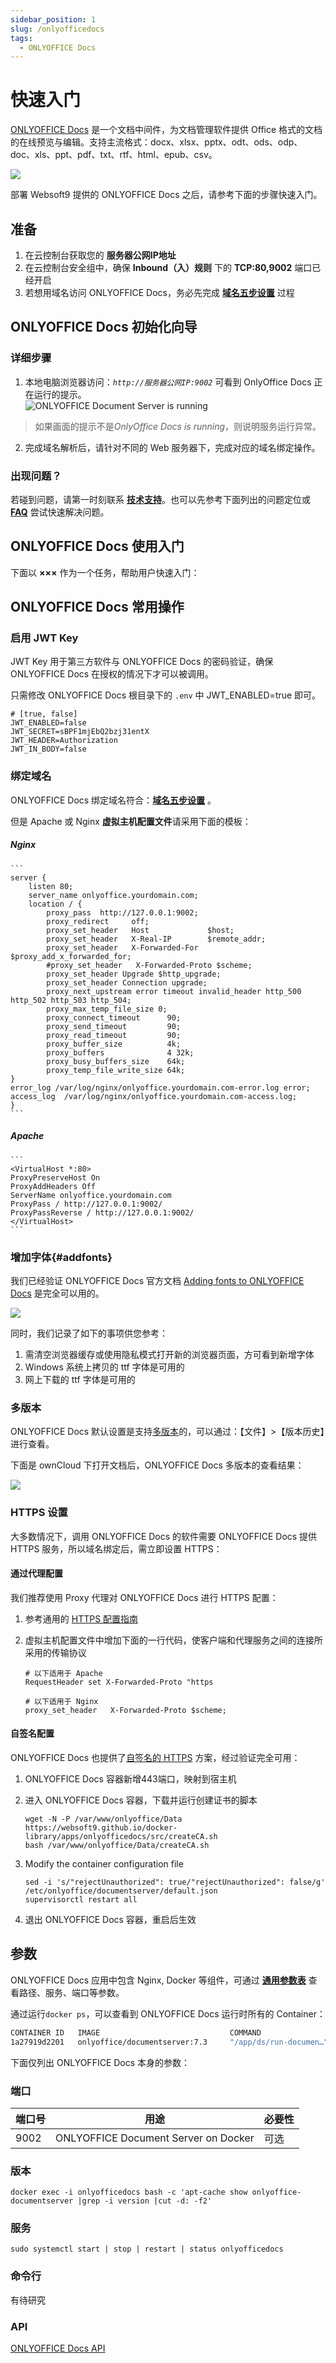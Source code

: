 ```yaml
---
sidebar_position: 1
slug: /onlyofficedocs
tags:
  - ONLYOFFICE Docs
---
```


# 快速入门

[ONLYOFFICE Docs](https://www.onlyoffice.com/zh/office-suite.aspx) 是一个文档中间件，为文档管理软件提供 Office 格式的文档的在线预览与编辑。支持主流格式：docx、xlsx、pptx、odt、ods、odp、doc、xls、ppt、pdf、txt、rtf、html、epub、csv。

![](https://libs.websoft9.com/Websoft9/DocsPicture/zh/onlyoffice/onlyofficedocs-gui-websoft9.png)

部署 Websoft9 提供的 ONLYOFFICE Docs 之后，请参考下面的步骤快速入门。

## 准备

1. 在云控制台获取您的 **服务器公网IP地址**
2. 在云控制台安全组中，确保 **Inbound（入）规则** 下的 **TCP:80,9002** 端口已经开启
3. 若想用域名访问  ONLYOFFICE Docs，务必先完成 **[域名五步设置](./administrator/domain_step)** 过程

## ONLYOFFICE Docs 初始化向导

### 详细步骤

1. 本地电脑浏览器访问：*`http://服务器公网IP:9002`* 可看到 OnlyOffice Docs 正在运行的提示。  
   ![ONLYOFFICE Document Server is running](https://libs.websoft9.com/Websoft9/DocsPicture/zh/onlyoffice/onlyoffice-dkisrunning-websoft9.png)

> 如果画面的提示不是*OnlyOffice Docs is running*，则说明服务运行异常。

2. 完成域名解析后，请针对不同的 Web 服务器下，完成对应的域名绑定操作。

### 出现问题？

若碰到问题，请第一时刻联系 **[技术支持](./helpdesk)**。也可以先参考下面列出的问题定位或  **[FAQ](./faq#setup)** 尝试快速解决问题。

## ONLYOFFICE Docs 使用入门

下面以 **×××** 作为一个任务，帮助用户快速入门：

## ONLYOFFICE Docs 常用操作

### 启用 JWT Key

JWT Key 用于第三方软件与 ONLYOFFICE Docs 的密码验证，确保 ONLYOFFICE Docs 在授权的情况下才可以被调用。

只需修改 ONLYOFFICE Docs  根目录下的 `.env` 中 JWT_ENABLED=true 即可。  

```
# [true, false]
JWT_ENABLED=false
JWT_SECRET=sBPF1mjEbQ2bzj31entX
JWT_HEADER=Authorization
JWT_IN_BODY=false
```

### 绑定域名

ONLYOFFICE Docs 绑定域名符合：**[域名五步设置](./administrator/domain_step)** 。  

但是 Apache 或 Nginx **虚拟主机配置文件**请采用下面的模板：

##### Nginx

    ```
    server {
        listen 80;
        server_name onlyoffice.yourdomain.com;
        location / {
            proxy_pass  http://127.0.0.1:9002;
            proxy_redirect     off;
            proxy_set_header   Host             $host;
            proxy_set_header   X-Real-IP        $remote_addr;
            proxy_set_header   X-Forwarded-For  $proxy_add_x_forwarded_for;
            #proxy_set_header   X-Forwarded-Proto $scheme;
            proxy_set_header Upgrade $http_upgrade;
            proxy_set_header Connection upgrade;
            proxy_next_upstream error timeout invalid_header http_500 http_502 http_503 http_504;
            proxy_max_temp_file_size 0;
            proxy_connect_timeout      90;
            proxy_send_timeout         90;
            proxy_read_timeout         90;
            proxy_buffer_size          4k;
            proxy_buffers              4 32k;
            proxy_busy_buffers_size    64k;
            proxy_temp_file_write_size 64k;
    }
    error_log /var/log/nginx/onlyoffice.yourdomain.com-error.log error;
    access_log  /var/log/nginx/onlyoffice.yourdomain.com-access.log;
    }
    ```

##### Apache

    ```
    <VirtualHost *:80>
    ProxyPreserveHost On
    ProxyAddHeaders Off
    ServerName onlyoffice.yourdomain.com
    ProxyPass / http://127.0.0.1:9002/
    ProxyPassReverse / http://127.0.0.1:9002/
    </VirtualHost>
    ```

### 增加字体{#addfonts}

我们已经验证 ONLYOFFICE Docs 官方文档 [Adding fonts to ONLYOFFICE Docs](https://helpcenter.onlyoffice.com/installation/docs-community-install-fonts-linux.aspx) 是完全可以用的。

![](https://libs.websoft9.com/Websoft9/DocsPicture/zh/onlyoffice/onlyofficedocs-addfonts-websoft9.png)

同时，我们记录了如下的事项供您参考：

1. 需清空浏览器缓存或使用隐私模式打开新的浏览器页面，方可看到新增字体
2. Windows 系统上拷贝的 ttf 字体是可用的
3. 网上下载的 ttf 字体是可用的

### 多版本

ONLYOFFICE Docs 默认设置是支持[多版本](https://helpcenter.onlyoffice.com/onlyoffice-editors/onlyoffice-document-editor/HelpfulHints/VersionHistory.aspx)的，可以通过：【文件】>【版本历史】进行查看。  

下面是 ownCloud 下打开文档后，ONLYOFFICE Docs 多版本的查看结果：  

![](https://libs.websoft9.com/Websoft9/DocsPicture/zh/onlyoffice/onlyofficedocs-docsversions-websoft9.png)

### HTTPS 设置

大多数情况下，调用 ONLYOFFICE Docs 的软件需要 ONLYOFFICE Docs 提供 HTTPS 服务，所以域名绑定后，需立即设置 HTTPS：

#### 通过代理配置

我们推荐使用 Proxy 代理对 ONLYOFFICE Docs 进行 HTTPS 配置：

1. 参考通用的 [HTTPS 配置指南](./administrator/domain_https)

2. 虚拟主机配置文件中增加下面的一行代码，使客户端和代理服务之间的连接所采用的传输协议

   ```
   # 以下适用于 Apache
   RequestHeader set X-Forwarded-Proto "https

   # 以下适用于 Nginx
   proxy_set_header   X-Forwarded-Proto $scheme;
   ```

#### 自签名配置

ONLYOFFICE Docs 也提供了[自签名的 HTTPS](https://helpcenter.onlyoffice.com/installation/docs-community-install-docker.aspx) 方案，经过验证完全可用：

1. ONLYOFFICE Docs 容器新增443端口，映射到宿主机

2. 进入 ONLYOFFICE Docs 容器，下载并运行创建证书的脚本
   ```
   wget -N -P /var/www/onlyoffice/Data https://websoft9.github.io/docker-library/apps/onlyofficedocs/src/createCA.sh
   bash /var/www/onlyoffice/Data/createCA.sh
   ```
3. Modify the container configuration file
   ```
   sed -i 's/"rejectUnauthorized": true/"rejectUnauthorized": false/g' /etc/onlyoffice/documentserver/default.json
   supervisorctl restart all
   ```
4. 退出 ONLYOFFICE Docs 容器，重启后生效


## 参数

ONLYOFFICE Docs 应用中包含 Nginx, Docker 等组件，可通过 **[通用参数表](./administrator/parameter)** 查看路径、服务、端口等参数。

通过运行`docker ps`，可以查看到 ONLYOFFICE Docs 运行时所有的 Container：

```bash
CONTAINER ID   IMAGE                             COMMAND                  CREATED              STATUS              PORTS                                                                                                             NAMES
1a27919d2201   onlyoffice/documentserver:7.3     "/app/ds/run-documen…"   About a minute ago   Up About a minute   443/tcp, 0.0.0.0:9002->80/tcp, :::9002->80/tcp                                                                    onlyofficedocs
```

下面仅列出 ONLYOFFICE Docs  本身的参数：

### 端口

| 端口号 | 用途                                          | 必要性 |
| ------ | --------------------------------------------- | ------ |
| 9002   | ONLYOFFICE Document Server on Docker | 可选   |

### 版本

```shell
docker exec -i onlyofficedocs bash -c 'apt-cache show onlyoffice-documentserver |grep -i version |cut -d: -f2'
```

### 服务

```shell
sudo systemctl start | stop | restart | status onlyofficedocs
```

### 命令行

有待研究

### API

[ONLYOFFICE Docs API](https://api.onlyoffice.com/editors/basic)
